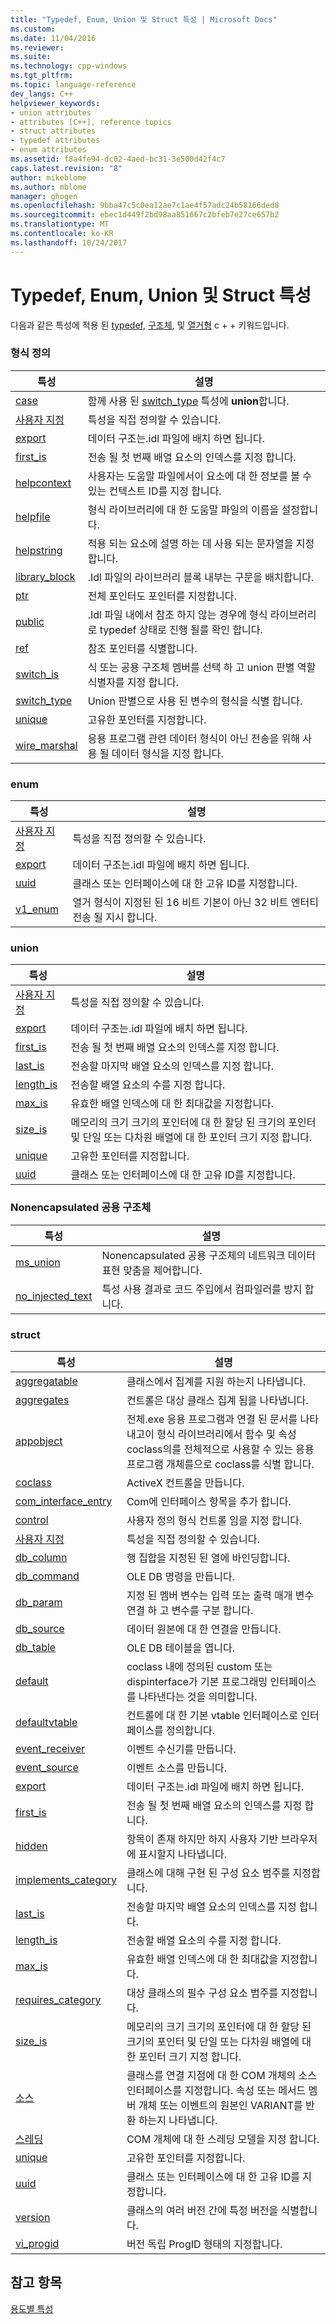 ```yaml
---
title: "Typedef, Enum, Union 및 Struct 특성 | Microsoft Docs"
ms.custom: 
ms.date: 11/04/2016
ms.reviewer: 
ms.suite: 
ms.technology: cpp-windows
ms.tgt_pltfrm: 
ms.topic: language-reference
dev_langs: C++
helpviewer_keywords:
- union attributes
- attributes [C++], reference topics
- struct attributes
- typedef attributes
- enum attributes
ms.assetid: f8a4fe94-dc02-4aed-bc31-3e500d42f4c7
caps.latest.revision: "8"
author: mikeblome
ms.author: mblome
manager: ghogen
ms.openlocfilehash: 9bba47c5c0ea12ae7c1ae4f57adc24b58166ded8
ms.sourcegitcommit: ebec1d449f2bd98aa851667c2bfeb7e27ce657b2
ms.translationtype: MT
ms.contentlocale: ko-KR
ms.lasthandoff: 10/24/2017
---
```

# <a name="typedef-enum-union-and-struct-attributes"></a>Typedef, Enum, Union 및 Struct 특성
다음과 같은 특성에 적용 된 [typedef](http://msdn.microsoft.com/en-us/cc96cf26-ba93-4179-951e-695d1f5fdcf1), [구조체](../cpp/struct-cpp.md), 및 [열거형](../cpp/enumerations-cpp.md) c + + 키워드입니다.  
  
### <a name="typedef"></a>형식 정의  
  
|특성|설명|  
|---------------|-----------------|  
|[case](../windows/case-cpp.md)|함께 사용 된 [switch_type](../windows/switch-type.md) 특성에 **union**합니다.|  
|[사용자 지정](../windows/custom-cpp.md)|특성을 직접 정의할 수 있습니다.|  
|[export](../windows/export.md)|데이터 구조는.idl 파일에 배치 하면 됩니다.|  
|[first_is](../windows/first-is.md)|전송 될 첫 번째 배열 요소의 인덱스를 지정 합니다.|  
|[helpcontext](../windows/helpcontext.md)|사용자는 도움말 파일에서이 요소에 대 한 정보를 볼 수 있는 컨텍스트 ID를 지정 합니다.|  
|[helpfile](../windows/helpfile.md)|형식 라이브러리에 대 한 도움말 파일의 이름을 설정합니다.|  
|[helpstring](../windows/helpstring.md)|적용 되는 요소에 설명 하는 데 사용 되는 문자열을 지정 합니다.|  
|[library_block](../windows/library-block.md)|.Idl 파일의 라이브러리 블록 내부는 구문을 배치합니다.|  
|[ptr](../windows/ptr.md)|전체 포인터도 포인터를 지정합니다.|  
|[public](../windows/public-cpp-attributes.md)|.Idl 파일 내에서 참조 하지 않는 경우에 형식 라이브러리로 typedef 상태로 진행 될를 확인 합니다.|  
|[ref](../windows/ref-cpp.md)|참조 포인터를 식별합니다.|  
|[switch_is](../windows/switch-is.md)|식 또는 공용 구조체 멤버를 선택 하 고 union 판별 역할 식별자를 지정 합니다.|  
|[switch_type](../windows/switch-type.md)|Union 판별으로 사용 된 변수의 형식을 식별 합니다.|  
|[unique](../windows/unique-cpp.md)|고유한 포인터를 지정합니다.|  
|[wire_marshal](../windows/wire-marshal.md)|응용 프로그램 관련 데이터 형식이 아닌 전송을 위해 사용 될 데이터 형식을 지정 합니다.|  
  
### <a name="enum"></a>enum  
  
|특성|설명|  
|---------------|-----------------|  
|[사용자 지정](../windows/custom-cpp.md)|특성을 직접 정의할 수 있습니다.|  
|[export](../windows/export.md)|데이터 구조는.idl 파일에 배치 하면 됩니다.|  
|[uuid](../windows/uuid-cpp-attributes.md)|클래스 또는 인터페이스에 대 한 고유 ID를 지정합니다.|  
|[v1_enum](../windows/v1-enum.md)|열거 형식이 지정된 된 16 비트 기본이 아닌 32 비트 엔터티 전송 될 지시 합니다.|  
  
### <a name="union"></a>union  
  
|특성|설명|  
|---------------|-----------------|  
|[사용자 지정](../windows/custom-cpp.md)|특성을 직접 정의할 수 있습니다.|  
|[export](../windows/export.md)|데이터 구조는.idl 파일에 배치 하면 됩니다.|  
|[first_is](../windows/first-is.md)|전송 될 첫 번째 배열 요소의 인덱스를 지정 합니다.|  
|[last_is](../windows/last-is.md)|전송할 마지막 배열 요소의 인덱스를 지정 합니다.|  
|[length_is](../windows/length-is.md)|전송할 배열 요소의 수를 지정 합니다.|  
|[max_is](../windows/max-is.md)|유효한 배열 인덱스에 대 한 최대값을 지정합니다.|  
|[size_is](../windows/size-is.md)|메모리의 크기 크기의 포인터에 대 한 할당 된 크기의 포인터 및 단일 또는 다차원 배열에 대 한 포인터 크기 지정 합니다.|  
|[unique](../windows/unique-cpp.md)|고유한 포인터를 지정합니다.|  
|[uuid](../windows/uuid-cpp-attributes.md)|클래스 또는 인터페이스에 대 한 고유 ID를 지정합니다.|  
  
### <a name="nonencapsulated-union"></a>Nonencapsulated 공용 구조체  
  
|특성|설명|  
|---------------|-----------------|  
|[ms_union](../windows/ms-union.md)|Nonencapsulated 공용 구조체의 네트워크 데이터 표현 맞춤을 제어합니다.|  
|[no_injected_text](../windows/no-injected-text.md)|특성 사용 결과로 코드 주입에서 컴파일러를 방지 합니다.|  
  
### <a name="struct"></a>struct  
  
|특성|설명|  
|---------------|-----------------|  
|[aggregatable](../windows/aggregatable.md)|클래스에서 집계를 지원 하는지 나타냅니다.|  
|[aggregates](../windows/aggregates.md)|컨트롤은 대상 클래스 집계 됨을 나타냅니다.|  
|[appobject](../windows/appobject.md)|전체.exe 응용 프로그램과 연결 된 문서를 나타내고이 형식 라이브러리에서 함수 및 속성 coclass의를 전체적으로 사용할 수 있는 응용 프로그램 개체를으로 coclass를 식별 합니다.|  
|[coclass](../windows/coclass.md)|ActiveX 컨트롤을 만듭니다.|  
|[com_interface_entry](../windows/com-interface-entry-cpp.md)|Com에 인터페이스 항목을 추가 합니다.|  
|[control](../windows/control.md)|사용자 정의 형식 컨트롤 임을 지정 합니다.|  
|[사용자 지정](../windows/custom-cpp.md)|특성을 직접 정의할 수 있습니다.|  
|[db_column](../windows/db-column.md)|행 집합을 지정된 된 열에 바인딩합니다.|  
|[db_command](../windows/db-command.md)|OLE DB 명령을 만듭니다.|  
|[db_param](../windows/db-param.md)|지정 된 멤버 변수는 입력 또는 출력 매개 변수 연결 하 고 변수를 구분 합니다.|  
|[db_source](../windows/db-source.md)|데이터 원본에 대 한 연결을 만듭니다.|  
|[db_table](../windows/db-table.md)|OLE DB 테이블을 엽니다.|  
|[default](../windows/default-cpp.md)|coclass 내에 정의된 custom 또는 dispinterface가 기본 프로그래밍 인터페이스를 나타낸다는 것을 의미합니다.|  
|[defaultvtable](../windows/defaultvtable.md)|컨트롤에 대 한 기본 vtable 인터페이스로 인터페이스를 정의합니다.|  
|[event_receiver](../windows/event-receiver.md)|이벤트 수신기를 만듭니다.|  
|[event_source](../windows/event-source.md)|이벤트 소스를 만듭니다.|  
|[export](../windows/export.md)|데이터 구조는.idl 파일에 배치 하면 됩니다.|  
|[first_is](../windows/first-is.md)|전송 될 첫 번째 배열 요소의 인덱스를 지정 합니다.|  
|[hidden](../windows/hidden.md)|항목이 존재 하지만 하지 사용자 기반 브라우저에 표시할지 나타냅니다.|  
|[implements_category](../windows/implements-category.md)|클래스에 대해 구현 된 구성 요소 범주를 지정합니다.|  
|[last_is](../windows/last-is.md)|전송할 마지막 배열 요소의 인덱스를 지정 합니다.|  
|[length_is](../windows/length-is.md)|전송할 배열 요소의 수를 지정 합니다.|  
|[max_is](../windows/max-is.md)|유효한 배열 인덱스에 대 한 최대값을 지정합니다.|  
|[requires_category](../windows/requires-category.md)|대상 클래스의 필수 구성 요소 범주를 지정합니다.|  
|[size_is](../windows/size-is.md)|메모리의 크기 크기의 포인터에 대 한 할당 된 크기의 포인터 및 단일 또는 다차원 배열에 대 한 포인터 크기 지정 합니다.|  
|[소스](../windows/source-cpp.md)|클래스를 연결 지점에 대 한 COM 개체의 소스 인터페이스를 지정합니다. 속성 또는 메서드 멤버 개체 또는 이벤트의 원본인 VARIANT를 반환 하는지 나타냅니다.|  
|[스레딩](../windows/threading-cpp.md)|COM 개체에 대 한 스레딩 모델을 지정 합니다.|  
|[unique](../windows/unique-cpp.md)|고유한 포인터를 지정합니다.|  
|[uuid](../windows/uuid-cpp-attributes.md)|클래스 또는 인터페이스에 대 한 고유 ID를 지정합니다.|  
|[version](../windows/version-cpp.md)|클래스의 여러 버전 간에 특정 버전을 식별합니다.|  
|[vi_progid](../windows/vi-progid.md)|버전 독립 ProgID 형태의 지정합니다.|  
  
## <a name="see-also"></a>참고 항목  
 [용도별 특성](../windows/attributes-by-usage.md)